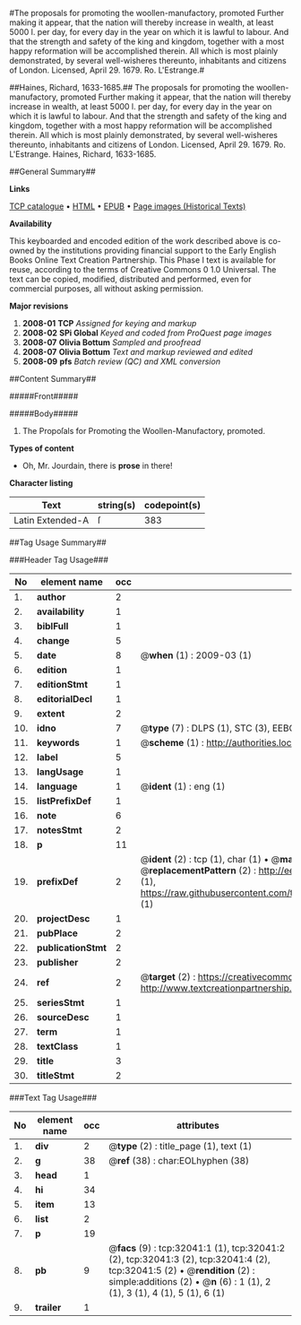 #The proposals for promoting the woollen-manufactory, promoted Further making it appear, that the nation will thereby increase in wealth, at least 5000 l. per day, for every day in the year on which it is lawful to labour. And that the strength and safety of the king and kingdom, together with a most happy reformation will be accomplished therein. All which is most plainly demonstrated, by several well-wisheres thereunto, inhabitants and citizens of London. Licensed, April 29. 1679. Ro. L'Estrange.#

##Haines, Richard, 1633-1685.##
The proposals for promoting the woollen-manufactory, promoted Further making it appear, that the nation will thereby increase in wealth, at least 5000 l. per day, for every day in the year on which it is lawful to labour. And that the strength and safety of the king and kingdom, together with a most happy reformation will be accomplished therein. All which is most plainly demonstrated, by several well-wisheres thereunto, inhabitants and citizens of London. Licensed, April 29. 1679. Ro. L'Estrange.
Haines, Richard, 1633-1685.

##General Summary##

**Links**

[TCP catalogue](http://www.ota.ox.ac.uk/tcp/)  • 
[HTML](http://tei.it.ox.ac.uk/tcp/Texts-HTML/free/A70/A70234.html)  • 
[EPUB](http://tei.it.ox.ac.uk/tcp/Texts-EPUB/free/A70/A70234.epub) • 
[Page images (Historical Texts)](https://data.historicaltexts.jisc.ac.uk/view?pubId=eebo-99827619e&pageId=eebo-99827619e-32041-1)

**Availability**

This keyboarded and encoded edition of the
	       work described above is co-owned by the institutions
	       providing financial support to the Early English Books
	       Online Text Creation Partnership. This Phase I text is
	       available for reuse, according to the terms of Creative
	       Commons 0 1.0 Universal. The text can be copied,
	       modified, distributed and performed, even for
	       commercial purposes, all without asking permission.

**Major revisions**

1. __2008-01__ __TCP__ *Assigned for keying and markup*
1. __2008-02__ __SPi Global__ *Keyed and coded from ProQuest page images*
1. __2008-07__ __Olivia Bottum__ *Sampled and proofread*
1. __2008-07__ __Olivia Bottum__ *Text and markup reviewed and edited*
1. __2008-09__ __pfs__ *Batch review (QC) and XML conversion*

##Content Summary##

#####Front#####

#####Body#####

1. The Propoſals for Promoting the Woollen-Manufactory, promoted.

**Types of content**

  * Oh, Mr. Jourdain, there is **prose** in there!

**Character listing**


|Text|string(s)|codepoint(s)|
|---|---|---|
|Latin Extended-A|ſ|383|

##Tag Usage Summary##

###Header Tag Usage###

|No|element name|occ|attributes|
|---|---|---|---|
|1.|__author__|2||
|2.|__availability__|1||
|3.|__biblFull__|1||
|4.|__change__|5||
|5.|__date__|8| @__when__ (1) : 2009-03 (1)|
|6.|__edition__|1||
|7.|__editionStmt__|1||
|8.|__editorialDecl__|1||
|9.|__extent__|2||
|10.|__idno__|7| @__type__ (7) : DLPS (1), STC (3), EEBO-CITATION (1), PROQUEST (1), VID (1)|
|11.|__keywords__|1| @__scheme__ (1) : http://authorities.loc.gov/ (1)|
|12.|__label__|5||
|13.|__langUsage__|1||
|14.|__language__|1| @__ident__ (1) : eng (1)|
|15.|__listPrefixDef__|1||
|16.|__note__|6||
|17.|__notesStmt__|2||
|18.|__p__|11||
|19.|__prefixDef__|2| @__ident__ (2) : tcp (1), char (1)  •  @__matchPattern__ (2) : ([0-9\-]+):([0-9IVX]+) (1), (.+) (1)  •  @__replacementPattern__ (2) : http://eebo.chadwyck.com/downloadtiff?vid=$1&page=$2 (1), https://raw.githubusercontent.com/textcreationpartnership/Texts/master/tcpchars.xml#$1 (1)|
|20.|__projectDesc__|1||
|21.|__pubPlace__|2||
|22.|__publicationStmt__|2||
|23.|__publisher__|2||
|24.|__ref__|2| @__target__ (2) : https://creativecommons.org/publicdomain/zero/1.0/ (1), http://www.textcreationpartnership.org/docs/. (1)|
|25.|__seriesStmt__|1||
|26.|__sourceDesc__|1||
|27.|__term__|1||
|28.|__textClass__|1||
|29.|__title__|3||
|30.|__titleStmt__|2||


###Text Tag Usage###

|No|element name|occ|attributes|
|---|---|---|---|
|1.|__div__|2| @__type__ (2) : title_page (1), text (1)|
|2.|__g__|38| @__ref__ (38) : char:EOLhyphen (38)|
|3.|__head__|1||
|4.|__hi__|34||
|5.|__item__|13||
|6.|__list__|2||
|7.|__p__|19||
|8.|__pb__|9| @__facs__ (9) : tcp:32041:1 (1), tcp:32041:2 (2), tcp:32041:3 (2), tcp:32041:4 (2), tcp:32041:5 (2)  •  @__rendition__ (2) : simple:additions (2)  •  @__n__ (6) : 1 (1), 2 (1), 3 (1), 4 (1), 5 (1), 6 (1)|
|9.|__trailer__|1||
